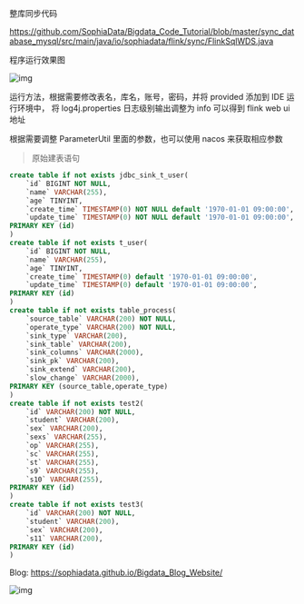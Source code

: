 整库同步代码

https://github.com/SophiaData/Bigdata_Code_Tutorial/blob/master/sync_database_mysql/src/main/java/io/sophiadata/flink/sync/FlinkSqlWDS.java

程序运行效果图

![img](https://img-blog.csdnimg.cn/92a0a25d2ef94e4a96c791866f723c5c.png)

运行方法，根据需要修改表名，库名，账号，密码，并将 provided 添加到 IDE 运行环境中，
将 log4j.properties 日志级别输出调整为 info
可以得到 flink web ui 地址

根据需要调整 ParameterUtil 里面的参数，也可以使用 nacos 来获取相应参数

> 原始建表语句
```sql
create table if not exists jdbc_sink_t_user(
	`id` BIGINT NOT NULL,
	`name` VARCHAR(255),
	`age` TINYINT,
	`create_time` TIMESTAMP(0) NOT NULL default '1970-01-01 09:00:00',
	`update_time` TIMESTAMP(0) NOT NULL default '1970-01-01 09:00:00',
PRIMARY KEY (id)
) 
create table if not exists t_user(
	`id` BIGINT NOT NULL,
	`name` VARCHAR(255),
	`age` TINYINT,
	`create_time` TIMESTAMP(0) default '1970-01-01 09:00:00',
	`update_time` TIMESTAMP(0) default '1970-01-01 09:00:00',
PRIMARY KEY (id)
) 
create table if not exists table_process(
	`source_table` VARCHAR(200) NOT NULL,
	`operate_type` VARCHAR(200) NOT NULL,
	`sink_type` VARCHAR(200),
	`sink_table` VARCHAR(200),
	`sink_columns` VARCHAR(2000),
	`sink_pk` VARCHAR(200),
	`sink_extend` VARCHAR(200),
	`slow_change` VARCHAR(2000),
PRIMARY KEY (source_table,operate_type)
) 
create table if not exists test2(
	`id` VARCHAR(200) NOT NULL,
	`student` VARCHAR(200),
	`sex` VARCHAR(200),
	`sexs` VARCHAR(255),
	`op` VARCHAR(255),
	`sc` VARCHAR(255),
	`st` VARCHAR(255),
	`s9` VARCHAR(255),
	`s10` VARCHAR(255),
PRIMARY KEY (id)
) 
create table if not exists test3(
	`id` VARCHAR(200) NOT NULL,
	`student` VARCHAR(200),
	`sex` VARCHAR(200),
	`s11` VARCHAR(200),
PRIMARY KEY (id)
) 
```

Blog: https://sophiadata.github.io/Bigdata_Blog_Website/

![img](https://user-images.githubusercontent.com/34996528/202855293-c3a35d5b-242b-4e26-848f-a88741cd3afc.png)
